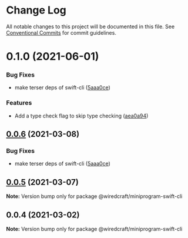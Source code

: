 # Change Log

All notable changes to this project will be documented in this file.
See [Conventional Commits](https://conventionalcommits.org) for commit guidelines.

# 0.1.0 (2021-06-01)


### Bug Fixes

* make terser deps of swift-cli ([5aaa0ce](https://github.com/wiredcraft/miniprogram-tools/commit/5aaa0cee5ae6d523cd9f1b893b7faee1602a54b7))


### Features

* Add a type check flag to skip type checking ([aea0a94](https://github.com/wiredcraft/miniprogram-tools/commit/aea0a9476a3b4efa23e41e1067646ae191239f62))





## [0.0.6](https://github.com/wiredcraft/miniprogram-tools/compare/@wiredcraft/miniprogram-swift-cli@0.0.5...@wiredcraft/miniprogram-swift-cli@0.0.6) (2021-03-08)


### Bug Fixes

* make terser deps of swift-cli ([5aaa0ce](https://github.com/wiredcraft/miniprogram-tools/commit/5aaa0cee5ae6d523cd9f1b893b7faee1602a54b7))





## [0.0.5](https://github.com/wiredcraft/miniprogram-tools/compare/@wiredcraft/miniprogram-swift-cli@0.0.4...@wiredcraft/miniprogram-swift-cli@0.0.5) (2021-03-07)

**Note:** Version bump only for package @wiredcraft/miniprogram-swift-cli





## 0.0.4 (2021-03-02)

**Note:** Version bump only for package @wiredcraft/miniprogram-swift-cli
